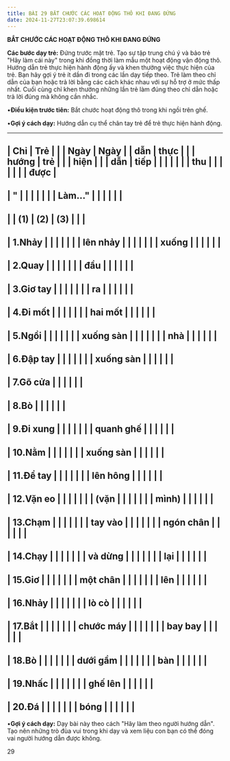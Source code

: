 ```yaml
---
title: BÀI 29 BẮT CHƯỚC CÁC HOẠT ĐỘNG THÔ KHI ĐANG ĐỨNG
date: 2024-11-27T23:07:39.698614
---
```


**BẮT CHƯỚC CÁC HOẠT ĐỘNG THÔ KHI ĐANG ĐỨNG**

**Các bước dạy trẻ:**
Đứng trước mặt trẻ. Tạo sự tập trung chú ý và bảo trẻ "Hãy làm cái
này" trong khi đồng thời làm mẫu một hoạt động vận động thô. Hướng dẫn
trẻ thực hiện hành động ấy và khen thưởng việc thực hiện của trẻ. Bạn
hãy gợi ý trẻ ít dần đi trong các lần dạy tiếp theo. Trẻ làm theo chỉ
dẫn của bạn hoặc trả lời bằng các cách khác nhau với sự hỗ trợ ở mức
thấp nhất. Cuối cùng chỉ khen thưởng những lần trẻ làm đúng theo chỉ
dẫn hoặc trả lời đúng mà không cần nhắc.

•**Điều kiện trước tiên:** Bắt chước hoạt động thô trong khi ngồi trên
ghế.

•**Gợi ý cách dạy:** Hướng dẫn cụ thể chân tay trẻ để trẻ thực hiện
hành động.

-------------------------------------------------------------------------
| **Chỉ     | **Trẻ     |           |           | **Ngày  | **Ngày  |
| dẫn**     | thực      |           |           | hướng   | trẻ     |
|           | hiện**    |           |           | dẫn**   | tiếp    |
|           |           |           |           |           | thu     |
|           |           |           |           |           | được**  |
-------------------------------------------------------------------------
| **"       |           |           |           |           |           |
| Làm..."** |           |           |           |           |           |
-------------------------------------------------------------------------
|           | **(1)**   | **(2)**   | **(3)**   |           |           |
-------------------------------------------------------------------------
| 1.Nhảy    |           |           |           |           |           |
| lên nhảy  |           |           |           |           |           |
| xuống     |           |           |           |           |           |
-------------------------------------------------------------------------
| 2.Quay    |           |           |           |           |           |
| đầu       |           |           |           |           |           |
-------------------------------------------------------------------------
| 3.Giơ tay |           |           |           |           |           |
| ra        |           |           |           |           |           |
-------------------------------------------------------------------------
| 4.Đi mốt  |           |           |           |           |           |
| hai mốt   |           |           |           |           |           |
-------------------------------------------------------------------------
| 5.Ngồi    |           |           |           |           |           |
| xuống sàn |           |           |           |           |           |
| nhà       |           |           |           |           |           |
-------------------------------------------------------------------------
| 6.Đập tay |           |           |           |           |           |
| xuống sàn |           |           |           |           |           |
-------------------------------------------------------------------------
| 7.Gõ cửa  |           |           |           |           |           |
-------------------------------------------------------------------------
| 8.Bò      |           |           |           |           |           |
-------------------------------------------------------------------------
| 9.Đi xung |           |           |           |           |           |
| quanh ghế |           |           |           |           |           |
-------------------------------------------------------------------------
| 10.Nằm    |           |           |           |           |           |
| xuống sàn |           |           |           |           |           |
-------------------------------------------------------------------------
| 11.Để tay |           |           |           |           |           |
| lên hông  |           |           |           |           |           |
-------------------------------------------------------------------------
| 12.Vặn eo |           |           |           |           |           |
| (vặn      |           |           |           |           |           |
| mình)     |           |           |           |           |           |
-------------------------------------------------------------------------
| 13.Chạm   |           |           |           |           |           |
| tay vào   |           |           |           |           |           |
| ngón chân |           |           |           |           |           |
-------------------------------------------------------------------------
| 14.Chạy   |           |           |           |           |           |
| và dừng   |           |           |           |           |           |
| lại       |           |           |           |           |           |
-------------------------------------------------------------------------
| 15.Giơ    |           |           |           |           |           |
| một chân  |           |           |           |           |           |
| lên       |           |           |           |           |           |
-------------------------------------------------------------------------
| 16.Nhảy   |           |           |           |           |           |
| lò cò     |           |           |           |           |           |
-------------------------------------------------------------------------
| 17.Bắt    |           |           |           |           |           |
| chước máy |           |           |           |           |           |
| bay bay   |           |           |           |           |           |
-------------------------------------------------------------------------
| 18.Bò     |           |           |           |           |           |
| dưới gầm  |           |           |           |           |           |
| bàn       |           |           |           |           |           |
-------------------------------------------------------------------------
| 19.Nhấc   |           |           |           |           |           |
| ghế lên   |           |           |           |           |           |
-------------------------------------------------------------------------
| 20.Đá     |           |           |           |           |           |
| bóng      |           |           |           |           |           |
-------------------------------------------------------------------------

•**Gợi ý cách dạy:** Dạy bài này theo cách "Hãy làm theo người hướng
dẫn". Tạo nên những trò đùa vui trong khi dạy và xem liệu con bạn có
thể đóng vai người hướng dẫn được không.

29


